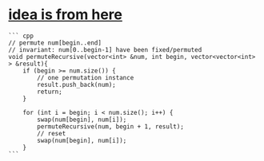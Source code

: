# [idea is from here](https://leetcode.com/problems/permutations/discuss/18247/My-elegant-recursive-C++-solution-with-inline-explanation?orderBy=most_votes)
	
	``` cpp
	// permute num[begin..end]
	// invariant: num[0..begin-1] have been fixed/permuted
	void permuteRecursive(vector<int> &num, int begin, vector<vector<int> > &result){
		if (begin >= num.size()) {
		    // one permutation instance
		    result.push_back(num);
		    return;
		}
		
		for (int i = begin; i < num.size(); i++) {
		    swap(num[begin], num[i]);
		    permuteRecursive(num, begin + 1, result);
		    // reset
		    swap(num[begin], num[i]);
		}
	```
